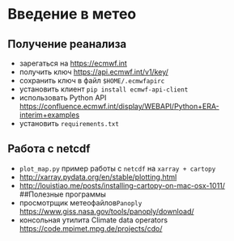 # Введение в метео
## Получение реанализа
* зарегаться на https://ecmwf.int
* получить ключ https://api.ecmwf.int/v1/key/
* сохранить ключ в файл `$HOME/.ecmwfapirc`
* установить клиент `pip install ecmwf-api-client`
* использовать Python API
 https://confluence.ecmwf.int/display/WEBAPI/Python+ERA-interim+examples
* установить `requirements.txt`
## Работа с netcdf
* `plot_map.py` пример работы с `netcdf` на `xarray + cartopy`
* http://xarray.pydata.org/en/stable/plotting.html
* http://louistiao.me/posts/installing-cartopy-on-mac-osx-1011/
##Полезные программы
* просмотрщик метеофайлов`Panoply` https://www.giss.nasa.gov/tools/panoply/download/
* консольная утилита Climate data operators https://code.mpimet.mpg.de/projects/cdo/
